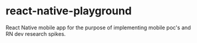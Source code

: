 # react-native-playground
React Native mobile app for the purpose of implementing mobile poc's and RN dev research spikes.
